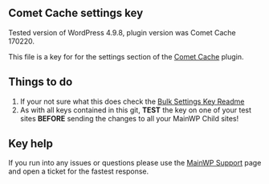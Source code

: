 ## Comet Cache settings key

Tested version of WordPress 4.9.8, plugin version was Comet Cache 170220.

This file is a key for for the settings section of the [Comet Cache](https://wordpress.org/plugins/comet-cache/) plugin. 

## Things to do

1. If your not sure what this does check the [Bulk Settings Key Readme](https://github.com/mainwp/Bulk-Setting-Manager-Keys/blob/master/README.md)
2. As with all keys contained in this git, **TEST** the key on one of your test sites **BEFORE** sending the changes to all your MainWP Child sites!

## Key help

If you run into any issues or questions please use the [MainWP Support](https://mainwp.com/support/) page and open a ticket for the fastest response.
